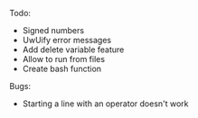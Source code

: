 Todo:
* Signed numbers
* UwUify error messages
* Add delete variable feature
* Allow to run from files
* Create bash function

Bugs:
* Starting a line with an operator doesn't work
